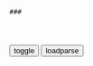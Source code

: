 ```tip
### 
```

<table id="tbc" style="white-space:pre-wrap">
</table>
<button onclick="toggleb()">toggle</button>
<button onclick="loadparse()">loadparse</button>
<br>
<!-- 🌸<br>🍅-　-🍑<hr>🍀 -->
<pre>
<textarea rows="30" cols="100" style="display: none" id="tar">

vmess://ew0KICAidiI6ICIyIiwNCiAgInBzIjogIlRXX+S6jOeIt+e/u+Wimee9kWh0dHBzOi8vMTgwOC5nYSDoioLngrlfMjI5IiwNCiAgImFkZCI6ICI2MS4yMjIuMjAyLjE0MCIsDQogICJwb3J0IjogIjMzNzkyIiwNCiAgImlkIjogImU1NWNkMTgyLTAxYjAtNGZiNy1hNTEwLTM2MzcwMWE0OTFjNSIsDQogICJhaWQiOiAiMCIsDQogICJzY3kiOiAiYXV0byIsDQogICJuZXQiOiAid3MiLA0KICAidHlwZSI6ICJub25lIiwNCiAgImhvc3QiOiAiNjEuMjIyLjIwMi4xNDAiLA0KICAicGF0aCI6ICIvIiwNCiAgInRscyI6ICJub25lIiwNCiAgInNuaSI6ICIiLA0KICAiYWxwbiI6ICIiDQp9


一部分新青年，决定踹飞滤镜社交
https://m.thepaper.cn/baijiahao_17898339

<font size="1" style="color:#DCDCDC">2022-05-01</font>

正经人谁发朋友圈啊，你发吗？_新浪新闻
http://k.sina.com.cn/article_2915266354_madc36f3205300wu0k.html

求存，没这个他找不到他的存在感。

<font size="1" style="color:#DCDCDC">2022-05-01</font>

为了不按摩，卓别林大闹澡堂，让你捧腹大笑！
https://mbd.baidu.com/newspage/data/videolanding?nid=sv_10135106527844482950&sourceFrom=pc_feedlist

<font size="1" style="color:#DCDCDC">2022-05-01</font>

巴菲特：受华尔街影响，过去几年股市就像赌场
https://mbd.baidu.com/newspage/data/videolanding?nid=sv_14970039443424040298&sourceFrom=pc_feedlist

<font size="1" style="color:#DCDCDC">2022-05-01</font>

【通胀下投资什么？ 巴菲特称最好的投资就是投资自己 】股东大会巴菲特喝冰可乐芒格吃糖果 在2022年巴菲特股东大会上，在被问及“超级通胀下你应该买哪只股票”的问题时，巴菲特回应称，你具备的能力是别人拿不走的，不可能因为通胀就没了，别人会一直跟你做交易，交易的是你的能力，所以最好的一种投资就是开发你自己。第一财经为2022巴菲特股东大会中国大陆地区独家版权合作伙伴。 2022巴菲特股东大会
https://mbd.baidu.com/newspage/data/videolanding?nid=sv_1973217183798122363&sourceFrom=pc_feedlist

<font size="1" style="color:#DCDCDC">2022-05-01</font>

</textarea>
</pre>
<!-- 🍀<br>🍑-　-🍅<hr>🌸 -->

```note
```

<link
  rel="stylesheet"
  href="https://cdn.jsdelivr.net/npm/@fancyapps/ui/dist/fancybox.css"
/>
<script src="https://cdn.jsdelivr.net/npm/@fancyapps/ui@4.0/dist/fancybox.umd.js"></script>

<script type="text/javascript">

var __urlRegex = /(\b(https?|ftp|file):\/\/[-A-Z0-9+&@#\/%?=~_|!:,.;]*[-A-Z0-9+&@#\/%=~_|])/ig;
var __imgRegex = /\.(?:jpe?g|gif|png|webp)$/i;

loadparse();

function parseURL($string){

    var exp = __urlRegex;
    return $string.replace(exp,function(match){
            __imgRegex.lastIndex=0;
            if(__imgRegex.test(match)){
                return '<a data-fancybox="gallery" href="' + match.replace("/p=700", "")
                 + '"><img src="' + match.replace("/p=700", "/p=160x200")+'" width="64"></a>';
            }
            else{
                return '<a href="' + match + '" target="_blank">' + match + '</a>';
            }
        }
    );
}

function loadparse() {
  tbc.innerHTML = parseURL(tar.value);
}

function toggleb() {
  var x = document.getElementById("tar");
  if (x.style.display === "none") {
    x.style.display = "";
  } else {
    x.style.display = "none";
  }
}

</script>
